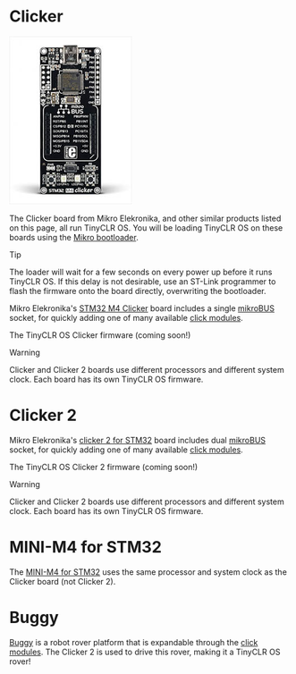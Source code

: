 # Clicker
![Clicker](images/clicker.jpg) 

The Clicker board from Mikro Elekronika, and other similar products listed on this page, all run TinyCLR OS. You will be loading TinyCLR OS on these boards using the [Mikro bootloader](../../hardware/loaders/mikro_bootloader.md). 

> [!Tip]
> The loader will wait for a few seconds on every power up before it runs TinyCLR OS. If this delay is not desirable, use an ST-Link programmer to flash the firmware onto the board directly, overwriting the bootloader.

Mikro Elekronika's [STM32 M4 Clicker](https://shop.mikroe.com/clicker-stm32f4) board includes a single [mikroBUS](https://www.mikroe.com/mikrobus/) socket, for quickly adding one of many available [click modules](../accessories/mikroe_arduino_uno_click_shield.md).

The TinyCLR OS Clicker firmware
(coming soon!)

> [!Warning]
> Clicker and Clicker 2 boards use different processors and different system clock. Each board has its own TinyCLR OS firmware.

# Clicker 2

Mikro Elekronika's [clicker 2 for STM32](https://shop.mikroe.com/clicker-2-stm32f4) board includes dual [mikroBUS](https://www.mikroe.com/mikrobus/) socket, for quickly adding one of many available [click modules](../accessories/mikroe_arduino_uno_click_shield.md).

The TinyCLR OS Clicker 2 firmware
(coming soon!)

> [!Warning]
> Clicker and Clicker 2 boards use different processors and different system clock. Each board has its own TinyCLR OS firmware.

# MINI-M4 for STM32
The [MINI-M4 for STM32](https://shop.mikroe.com/mini-stm32f4) uses the same processor and system clock as the Clicker board (not Clicker 2).

# Buggy
[Buggy](https://shop.mikroe.com/buggy) is a robot rover platform that is expandable through the [click modules](../accessories/mikroe_arduino_uno_click_shield.md). The Clicker 2 is used to drive this rover, making it a TinyCLR OS rover!

